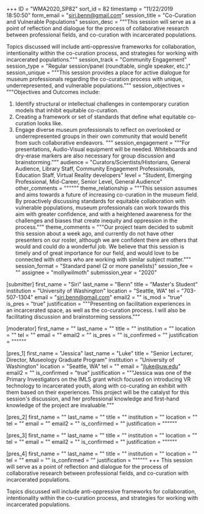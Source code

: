 +++
ID = "WMA2020_SP82"
sort_id = 82
timestamp = "11/22/2019 18:50:50"
form_email = "siri.benn@gmail.com"
session_title = "Co-Curation and Vulnerable Populations"
session_desc = """This session will serve as a point of reflection and dialogue for the process of collaborative research between professional fields, and co-curation with incarcerated populations.

Topics discussed will include anti-oppressive frameworks for collaboration, intentionality within the co-curation process, and strategies for working with incarcerated populations."""
session_track = "Community Engagement"
session_type = "Regular session/panel (roundtable, single speaker, etc.)"
session_unique = """This session provides a place for active dialogue for museum professionals regarding the co-curation process with unique, underrepresented, and vulnerable populations."""
session_objectives = """Objectives and Outcomes include:
1.	Identify structural or intellectual challenges in contemporary curation models that inhibit equitable co-curation.
2.	Creating a framework or set of standards that define what equitable co-curation looks like.
3.	Engage diverse museum professionals to reflect on overlooked or underrepresented groups in their own community that would benefit from such collaborative endeavors.
"""
session_engagement = """For presentations, Audio-Visual equipment will be needed.  Whiteboards and dry-erase markers are also necessary for group discussion and brainstorming."""
audience = "Curators/Scientists/Historians, General Audience, Library Staff, Community Engagement Professionals, Education Staff, Virtual Reality developers"
level = "Student, Emerging Professional, Mid-Career, Senior Level, General Audience"
other_comments = """"""
theme_relationship = """This session assumes and aims towards a future of increasing co-curation in the museum field. By proactively discussing standards for equitable collaboration with vulnerable populations, museum professionals can work towards this aim with greater confidence, and with a heightened awareness for the challenges and biases that create inequity and oppression in the process."""
theme_comments = """Our project team decided to submit this session about a week ago, and currently do not have other presenters on our roster, although we are confident there are others that would and could do a wonderful job. We believe that this session is timely and of great importance for our field, and would love to be connected with others who are working with similar subject matter."""
session_format = "Standard panel (2 or more panelists)"
session_fee = ""
assignee = "mollywilmoth"
submission_year = "2020"

[submitter]
first_name = "Siri"
last_name = "Benn"
title = "Master's Student"
institution = "University of Washington"
location = "Seattle, WA"
tel = "703-507-1304"
email = "siri.benn@gmail.com"
email2 = ""
is_mod = "true"
is_pres = "true"
justification = """Presenting on facilitation experiences in an incarcerated space, as well as the co-curation process. I will also be facilitating discussion and brainstorming sessions."""

[moderator]
first_name = ""
last_name = ""
title = ""
institution = ""
location = ""
tel = ""
email = ""
email2 = ""
is_pres = ""
is_confirmed = ""
justification = """"""

[pres_1]
first_name = "Jessica"
last_name = "Luke"
title = "Senior Lecturer, Director, Museology Graduate Program"
institution = "University of Washington"
location = "Seattle, WA"
tel = ""
email = "jluke@uw.edu"
email2 = ""
is_confirmed = "true"
justification = """Jessica was one of the Primary Investigators on the IMLS grant which focused on introducing VR technology to incarcerated youth, along with co-curating an exhibit with them based on their experiences. This project will be the catalyst for this session's discussion, and her professional knowledge and first-hand knowledge of the project are invaluable."""

[pres_2]
first_name = ""
last_name = ""
title = ""
institution = ""
location = ""
tel = ""
email = ""
email2 = ""
is_confirmed = ""
justification = """"""

[pres_3]
first_name = ""
last_name = ""
title = ""
institution = ""
location = ""
tel = ""
email = ""
email2 = ""
is_confirmed = ""
justification = """"""

[pres_4]
first_name = ""
last_name = ""
title = ""
institution = ""
location = ""
tel = ""
email = ""
is_confirmed = ""
justification = """"""
+++
This session will serve as a point of reflection and dialogue for the process of collaborative research between professional fields, and co-curation with incarcerated populations.

Topics discussed will include anti-oppressive frameworks for collaboration, intentionality within the co-curation process, and strategies for working with incarcerated populations.
